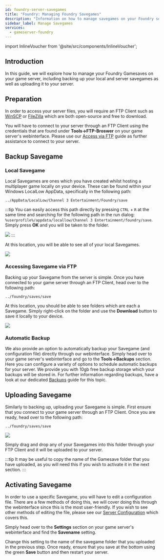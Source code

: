 ```yaml
---
id: foundry-server-savegames
title: "Foundry: Managing Foundry Savegames"
description: "Information on how to manage savegames on your Foundry server from ZAP-Hosting"
sidebar_label: Manage Savegames
services:
  - gameserver-foundry
---
```


import InlineVoucher from '@site/src/components/InlineVoucher';

## Introduction

In this guide, we will explore how to manage your Foundry Gamesaves on your game server, including backing up your local and server savegames as well as uploading it to your server.

<InlineVoucher />

## Preparation

In order to access your server files, you will require an FTP Client such as [WinSCP](https://winscp.net/eng/index.php) or [FileZilla](https://filezilla-project.org/) which are both open-source and free to download.

You will have to connect to your server through an FTP Client using the credentials that are found under **Tools->FTP-Broswer** on your game server's webinterface. Please use our [Access via FTP](gameserver-ftpaccess.md) guide as further assistance to connect to your server.


## Backup Savegame

### Local Savegame

Local Savegames are ones which you have created whilst hosting a multiplayer game locally on your device. These can be found within your Windows LocalLow AppData, specifically in the following path:
```
../AppData/LocalLow/Channel 3 Entertainment/Foundry/save
```

:::tip
You can easily access this path directly by pressing `CTRL` + `R` at the same time and searching for the following path in the run dialog: `%userprofile%/appdata/locallow/Channel 3 Entertainment/foundry/save`. Simply press **OK** and you will be taken to the folder.

![](https://screensaver01.zap-hosting.com/index.php/s/E6rniERFyc5AdS9/preview)
:::

At this location, you will be able to see all of your local Savegames.

![](https://screensaver01.zap-hosting.com/index.php/s/LGPj2xZNGeCJpjt/preview)

### Accessing Savegame via FTP

Backing up your Savegame from the server is simple. Once you have connected to your game server through an FTP Client, head over to the following path:
```
../foundry/saves/save
```

At this location, you should be able to see folders which are each a Savegame. Simply right-click on the folder and use the **Download** button to save it locally to your device.

![](https://screensaver01.zap-hosting.com/index.php/s/X2f3Fo27GCyFe3m/preview)

### Automatic Backup

We also provide an option to automatically backup your Savegame (and configuration file) directly through our webinterface. Simply head over to your game server's webinterface and go to the **Tools->Backups** section. Here you can configure a variety of options to schedule automatic backups for your server. We provide you with 10gb free backup storage which your backups will be stored in. For further information regarding backups, have a look at our dedicated [Backups](gameserver-backups.md) guide for this topic.

## Uploading Savegame

Similarly to backing up, uploading your Savegame is simple. First ensure that you connect to your game server through an FTP Client. Once you are ready, head over to the following path:
```
../foundry/saves/save
```

![](https://screensaver01.zap-hosting.com/index.php/s/CobaowD4JLPWte7/preview)

Simply drag and drop any of your Savegames into this folder through your FTP Client and it will be uploaded to your server.

:::tip
It may be useful to copy the name of the Gamesave folder that you have uploaded, as you will need this if you wish to activate it in the next section.
:::

## Activating Savegame

In order to use a specific Savegame, you will have to edit a configuration file. There are a few methods of doing this, we will cover doing this through the webinterface since this is the most user-friendly. If you wish to see other methods of editing the file, please see our [Server Configuration](foundry-configuration.md) which covers this.

Simply head over to the **Settings** section on your game server's webinterface and find the **Savename** setting.

Change this setting to the name of the savegame folder that you uploaded in the previous step. Once ready, ensure that you save at the bottom using the green **Save** button and then restart your server.

<InlineVoucher />
